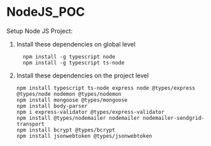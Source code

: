 # NodeJS_POC
Setup Node JS Project:
1. Install these dependencies on global level

         npm install -g typescript node
         npm install -g typescript ts-node

3. Install these dependencies on the project level

       npm install typescript ts-node express node @types/express @types/node nodemon @types/nodemon    
       npm install mongoose @types/mongoose
       npm install body-parser
       npm i express-validator @types/express-validator
       npm install @types/nodemailer nodemailer nodemailer-sendgrid-transport
       npm install bcrypt @types/bcrypt
       npm install jsonwebtoken @types/jsonwebtoken
      
